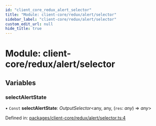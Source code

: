 ```yaml
---
id: "client_core_redux_alert_selector"
title: "Module: client-core/redux/alert/selector"
sidebar_label: "client-core/redux/alert/selector"
custom_edit_url: null
hide_title: true
---
```


# Module: client-core/redux/alert/selector

## Variables

### selectAlertState

• `Const` **selectAlertState**: *OutputSelector*<any, any, (`res`: *any*) => *any*\>

Defined in: [packages/client-core/redux/alert/selector.ts:4](https://github.com/xr3ngine/xr3ngine/blob/9d253dc38/packages/client-core/redux/alert/selector.ts#L4)
